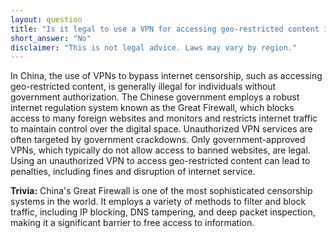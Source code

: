 ```yaml
---
layout: question
title: "Is it legal to use a VPN for accessing geo-restricted content in Beijing, China?"
short_answer: "No"
disclaimer: "This is not legal advice. Laws may vary by region."
---
```


In China, the use of VPNs to bypass internet censorship, such as accessing geo-restricted content, is generally illegal for individuals without government authorization. The Chinese government employs a robust internet regulation system known as the Great Firewall, which blocks access to many foreign websites and monitors and restricts internet traffic to maintain control over the digital space. Unauthorized VPN services are often targeted by government crackdowns. Only government-approved VPNs, which typically do not allow access to banned websites, are legal. Using an unauthorized VPN to access geo-restricted content can lead to penalties, including fines and disruption of internet service.

**Trivia:** China's Great Firewall is one of the most sophisticated censorship systems in the world. It employs a variety of methods to filter and block traffic, including IP blocking, DNS tampering, and deep packet inspection, making it a significant barrier to free access to information.
